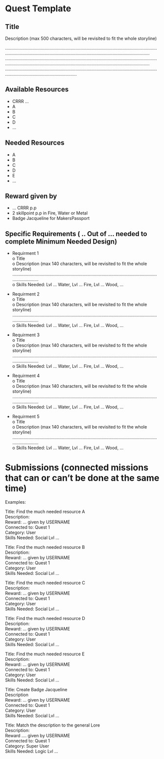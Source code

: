 # Quest Template 

## Title
Description (max 500 characters, will be revisited to fit the whole storyline)

……………………………………………………………………………………………………………………………………………………………………………………………………………………
……………………………………………………………………………………………………………………………………………………………………………………………………………………
……………………………………………………………………………………………………………………………………………………………….  

## Available Resources
-	CRRR …
-	A
-	B
-	C
-	D
-	…

## Needed Resources
-	A
-	B
-	C
-	D
-	E
-	...

## Reward given by 
-	… CRRR p.p  
-	2 skillpoint p.p in Fire, Water or Metal  
-	Badge Jacqueline for MakersPassport  

## Specific Requirements ( .. Out of … needed to complete Minimum Needed Design)
-	Requirment 1  
o	Title  
o	Description (max 140 characters, will be revisited to fit the whole storyline)
…………………………………………………………………………………………………………………………  
o	Skills Needed: Lvl … Water, Lvl … Fire, Lvl … Wood, …

-	Requirment 2  
o	Title   
o	Description (max 140 characters, will be revisited to fit the whole storyline)
…………………………………………………………………………………………………………………………  
o	Skills Needed: Lvl … Water, Lvl … Fire, Lvl … Wood, …

-	Requirment 3  
o	Title   
o	Description (max 140 characters, will be revisited to fit the whole storyline)
…………………………………………………………………………………………………………………………  
o	Skills Needed: Lvl … Water, Lvl … Fire, Lvl … Wood, …

-	Requirment 4  
o	Title   
o	Description (max 140 characters, will be revisited to fit the whole storyline)
…………………………………………………………………………………………………………………………  
o	Skills Needed: Lvl … Water, Lvl … Fire, Lvl … Wood, …

-	Requirment 5  
o	Title   
o	Description (max 140 characters, will be revisited to fit the whole storyline)
…………………………………………………………………………………………………………………………  
o	Skills Needed: Lvl … Water, Lvl … Fire, Lvl … Wood, …


# Submissions (connected missions that can or can’t be done at the same time)

Examples: 

Title: Find the much needed resource A  
Description:  
Reward: … given by USERNAME  
Connected to: Quest 1  
Category: User   
Skills Needed: Social Lvl …  

Title: Find the much needed resource B  
Description:  
Reward: … given by USERNAME  
Connected to: Quest 1  
Category: User  
Skills Needed: Social Lvl …  

Title: Find the much needed resource C  
Description:  
Reward: … given by USERNAME  
Connected to: Quest 1  
Category: User  
Skills Needed: Social Lvl …  

Title: Find the much needed resource D  
Description:  
Reward: … given by USERNAME  
Connected to: Quest 1  
Category: User  
Skills Needed: Social Lvl …  

Title: Find the much needed resource E  
Description:  
Reward: … given by USERNAME  
Connected to: Quest 1   
Category: User  
Skills Needed: Social Lvl …  

Title: Create Badge Jacqueline  
Description  
Reward: … given by USERNAME  
Connected to: Quest 1  
Category: User  
Skills Needed: Social Lvl …  

Title: Match the description to the general Lore  
Description:   
Reward …. given by USERNAME  
Connected to: Quest 1  
Category: Super User  
Skills Needed: Logic Lvl …  

